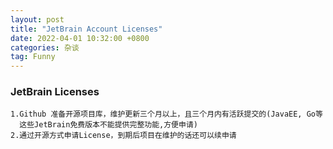 ```yaml
---
layout: post
title: "JetBrain Account Licenses"
date: 2022-04-01 10:32:00 +0800 
categories: 杂谈
tag: Funny
---
```

### JetBrain Licenses
```buildoutcfg
1.Github 准备开源项目库，维护更新三个月以上，且三个月内有活跃提交的(JavaEE, Go等
  这些JetBrain免费版本不能提供完整功能,方便申请)
2.通过开源方式申请License，到期后项目在维护的话还可以续申请
```
